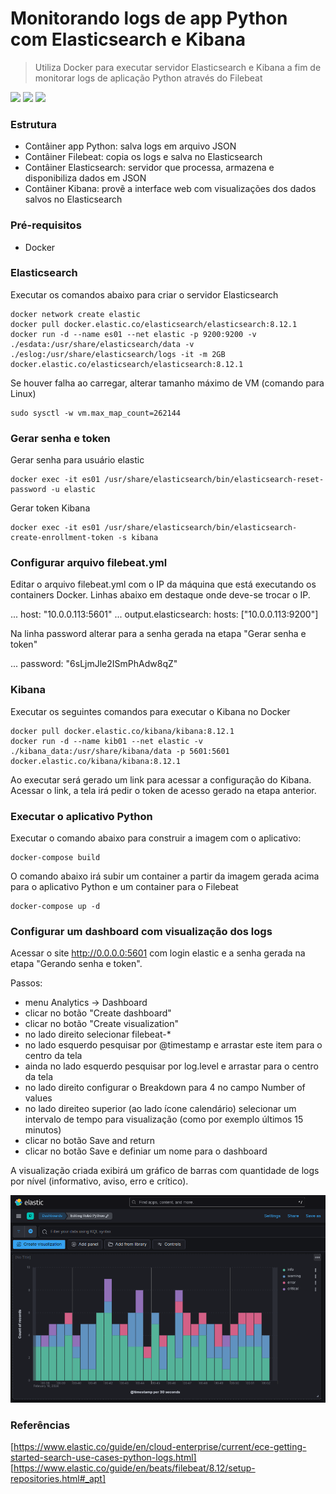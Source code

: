 # Monitorando logs de app Python com Elasticsearch e Kibana

> Utiliza Docker para executar servidor Elasticsearch e Kibana a fim de monitorar logs de aplicação Python através do Filebeat

<img src="https://img.shields.io/badge/Python-3776AB?style=for-the-badge&logo=python&logoColor=white" /> <img src="https://img.shields.io/badge/docker-%230db7ed.svg?style=for-the-badge&logo=docker&logoColor=white" /> <img src="https://img.shields.io/badge/-ElasticSearch-005571?style=for-the-badge&logo=elasticsearch" />


### Estrutura

- Contâiner app Python: salva logs em arquivo JSON
- Contâiner Filebeat: copia os logs e salva no Elasticsearch
- Contâiner Elasticsearch: servidor que processa, armazena e disponibiliza dados em JSON
- Contâiner Kibana: provẽ a interface web com visualizações dos dados salvos no Elasticsearch


### Pré-requisitos

- Docker 


### Elasticsearch

Executar os comandos abaixo para criar o servidor Elasticsearch

```
docker network create elastic
docker pull docker.elastic.co/elasticsearch/elasticsearch:8.12.1
docker run -d --name es01 --net elastic -p 9200:9200 -v ./esdata:/usr/share/elasticsearch/data -v ./eslog:/usr/share/elasticsearch/logs -it -m 2GB docker.elastic.co/elasticsearch/elasticsearch:8.12.1
```

Se houver falha ao carregar, alterar tamanho máximo de VM (comando para Linux)

```
sudo sysctl -w vm.max_map_count=262144
```


### Gerar senha e token

Gerar senha para usuário elastic

```
docker exec -it es01 /usr/share/elasticsearch/bin/elasticsearch-reset-password -u elastic
```

Gerar token Kibana

```
docker exec -it es01 /usr/share/elasticsearch/bin/elasticsearch-create-enrollment-token -s kibana
```


### Configurar arquivo filebeat.yml

Editar o arquivo filebeat.yml com o IP da máquina que está executando os containers Docker. Linhas abaixo em destaque onde deve-se trocar o IP.

...
host: "10.0.0.113:5601"
...
output.elasticsearch:
  hosts: ["10.0.0.113:9200"]

Na linha password alterar para a senha gerada na etapa "Gerar senha e token"

...
password: "6sLjmJle2ISmPhAdw8qZ"


### Kibana

Executar os seguintes comandos para executar o Kibana no Docker

```
docker pull docker.elastic.co/kibana/kibana:8.12.1
docker run -d --name kib01 --net elastic -v ./kibana_data:/usr/share/kibana/data -p 5601:5601 docker.elastic.co/kibana/kibana:8.12.1
```

Ao executar será gerado um link para acessar a configuração do Kibana. Acessar o link, a tela irá pedir o token de acesso gerado na etapa anterior.


### Executar o aplicativo Python

Executar o comando abaixo para construir a imagem com o aplicativo:

```
docker-compose build 
```

O comando abaixo irá subir um container a partir da imagem gerada acima para o aplicativo Python e um container para o Filebeat

```
docker-compose up -d
```


### Configurar um dashboard com visualização dos logs 

Acessar o site http://0.0.0.0:5601 com login elastic e a senha gerada na etapa "Gerando senha e token".

Passos:

- menu Analytics -> Dashboard
- clicar no botão "Create dashboard"
- clicar no botão "Create visualization"
- no lado direito selecionar filebeat-*
- no lado esquerdo pesquisar por @timestamp e arrastar este item para o centro da tela
- ainda no lado esquerdo pesquisar por log.level e arrastar para o centro da tela
- no lado direito configurar o Breakdown para 4 no campo Number of values
- no lado direiteo superior (ao lado ícone calendário) selecionar um intervalo de tempo para visualização (como por exemplo últimos 15 minutos)
- clicar no botão Save and return
- clicar no botão Save e definiar um nome para o dashboard

A visualização criada exibirá um gráfico de barras com quantidade de logs por nível (informativo, aviso, erro e crítico).


<img src="https://github.com/cesssar/Elasticsearch_Python/blob/main/Screenshot.png" />


### Referências

[https://www.elastic.co/guide/en/cloud-enterprise/current/ece-getting-started-search-use-cases-python-logs.html]
[https://www.elastic.co/guide/en/beats/filebeat/8.12/setup-repositories.html#_apt]
